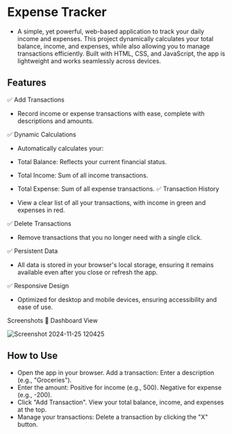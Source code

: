 # Expense Tracker
- A simple, yet powerful, web-based application to track your daily income and expenses. This project dynamically calculates your total balance, income, and expenses, while also allowing you to manage 
  transactions efficiently. Built with HTML, CSS, and JavaScript, the app is lightweight and works seamlessly across devices.

## Features
✅ Add Transactions
- Record income or expense transactions with ease, complete with descriptions and amounts.

✅ Dynamic Calculations
- Automatically calculates your:

- Total Balance: Reflects your current financial status.
- Total Income: Sum of all income transactions.
- Total Expense: Sum of all expense transactions.
✅ Transaction History
- View a clear list of all your transactions, with income in green and expenses in red.

✅ Delete Transactions
- Remove transactions that you no longer need with a single click.

✅ Persistent Data
- All data is stored in your browser's local storage, ensuring it remains available even after you close or refresh the app.

✅ Responsive Design
- Optimized for desktop and mobile devices, ensuring accessibility and ease of use.

Screenshots
📸 Dashboard View

![Screenshot 2024-11-25 120425](https://github.com/user-attachments/assets/8f6e7135-d172-4fc6-aa1a-72174dda19b3)


## How to Use
- Open the app in your browser.
Add a transaction:
Enter a description (e.g., "Groceries").
- Enter the amount:
Positive for income (e.g., 500).
Negative for expense (e.g., -200).
- Click "Add Transaction".
View your total balance, income, and expenses at the top.
- Manage your transactions:
Delete a transaction by clicking the "X" button.





























